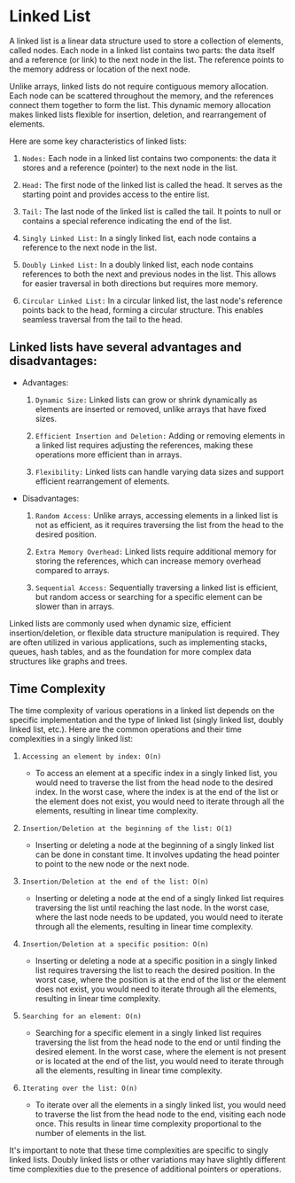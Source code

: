 # Linked List

A linked list is a linear data structure used to store a collection of elements, called nodes. Each node in a linked list contains two parts: the data itself and a reference (or link) to the next node in the list. The reference points to the memory address or location of the next node.

Unlike arrays, linked lists do not require contiguous memory allocation. Each node can be scattered throughout the memory, and the references connect them together to form the list. This dynamic memory allocation makes linked lists flexible for insertion, deletion, and rearrangement of elements.

Here are some key characteristics of linked lists:

1. `Nodes:` Each node in a linked list contains two components: the data it stores and a reference (pointer) to the next node in the list.

2. `Head:` The first node of the linked list is called the head. It serves as the starting point and provides access to the entire list.

3. `Tail:` The last node of the linked list is called the tail. It points to null or contains a special reference indicating the end of the list.

4. `Singly Linked List:` In a singly linked list, each node contains a reference to the next node in the list.

5. `Doubly Linked List:` In a doubly linked list, each node contains references to both the next and previous nodes in the list. This allows for easier traversal in both directions but requires more memory.

6. `Circular Linked List:` In a circular linked list, the last node's reference points back to the head, forming a circular structure. This enables seamless traversal from the tail to the head.

## Linked lists have several advantages and disadvantages:

- Advantages:

  1. `Dynamic Size:` Linked lists can grow or shrink dynamically as elements are inserted or removed, unlike arrays that have fixed sizes.

  2. `Efficient Insertion and Deletion:` Adding or removing elements in a linked list requires adjusting the references, making these operations more efficient than in arrays.

  3. `Flexibility:` Linked lists can handle varying data sizes and support efficient rearrangement of elements.

- Disadvantages:

  1. `Random Access:` Unlike arrays, accessing elements in a linked list is not as efficient, as it requires traversing the list from the head to the desired position.

  2. `Extra Memory Overhead:` Linked lists require additional memory for storing the references, which can increase memory overhead compared to arrays.

  3. `Sequential Access:` Sequentially traversing a linked list is efficient, but random access or searching for a specific element can be slower than in arrays.

Linked lists are commonly used when dynamic size, efficient insertion/deletion, or flexible data structure manipulation is required. They are often utilized in various applications, such as implementing stacks, queues, hash tables, and as the foundation for more complex data structures like graphs and trees.

## Time Complexity

The time complexity of various operations in a linked list depends on the specific implementation and the type of linked list (singly linked list, doubly linked list, etc.). Here are the common operations and their time complexities in a singly linked list:

1. `Accessing an element by index: O(n)`

   - To access an element at a specific index in a singly linked list, you would need to traverse the list from the head node to the desired index. In the worst case, where the index is at the end of the list or the element does not exist, you would need to iterate through all the elements, resulting in linear time complexity.

2. `Insertion/Deletion at the beginning of the list: O(1)`

   - Inserting or deleting a node at the beginning of a singly linked list can be done in constant time. It involves updating the head pointer to point to the new node or the next node.

3. `Insertion/Deletion at the end of the list: O(n)`

   - Inserting or deleting a node at the end of a singly linked list requires traversing the list until reaching the last node. In the worst case, where the last node needs to be updated, you would need to iterate through all the elements, resulting in linear time complexity.

4. `Insertion/Deletion at a specific position: O(n)`

   - Inserting or deleting a node at a specific position in a singly linked list requires traversing the list to reach the desired position. In the worst case, where the position is at the end of the list or the element does not exist, you would need to iterate through all the elements, resulting in linear time complexity.

5. `Searching for an element: O(n)`

   - Searching for a specific element in a singly linked list requires traversing the list from the head node to the end or until finding the desired element. In the worst case, where the element is not present or is located at the end of the list, you would need to iterate through all the elements, resulting in linear time complexity.

6. `Iterating over the list: O(n)`

   - To iterate over all the elements in a singly linked list, you would need to traverse the list from the head node to the end, visiting each node once. This results in linear time complexity proportional to the number of elements in the list.

It's important to note that these time complexities are specific to singly linked lists. Doubly linked lists or other variations may have slightly different time complexities due to the presence of additional pointers or operations.
